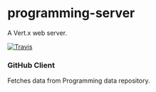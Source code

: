 # programming-server
A Vert.x web server.

[![Travis](https://img.shields.io/travis/amanmehara/programming-server.svg)](https://travis-ci.org/amanmehara/programming-server/builds)

### GitHub Client
Fetches data from Programming data repository.

